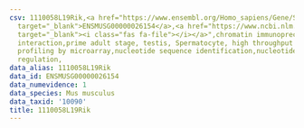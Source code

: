 ```yaml
---
csv: 1110058L19Rik,<a href="https://www.ensembl.org/Homo_sapiens/Gene/Summary?db=core;g=ENSMUSG00000026154"
  target="_blank">ENSMUSG00000026154</a>,<a href="https://www.ncbi.nlm.nih.gov/pubmed/23834426"
  target="_blank"><i class="fas fa-file"></i></a>",chromatin immunoprecipitation assay,direct
  interaction,prime adult stage, testis, Spermatocyte, high throughput transcription
  profiling by microarray,nucleotide sequence identification,nucleotide sequence identification,transcriptional
  regulation,
data_alias: 1110058L19Rik
data_id: ENSMUSG00000026154
data_numevidence: 1
data_species: Mus musculus
data_taxid: '10090'
title: 1110058L19Rik
---
```

